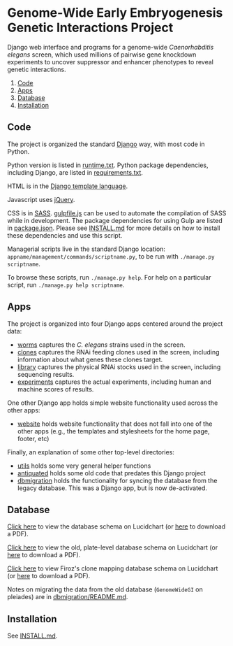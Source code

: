 # Genome-Wide Early Embryogenesis Genetic Interactions Project

Django web interface and programs for a genome-wide
*Caenorhabditis elegans* screen, which used millions of pairwise gene
knockdown experiments to uncover suppressor and enhancer phenotypes to
reveal genetic interactions.

1. [Code](#code)
2. [Apps](#apps)
3. [Database](#database)
4. [Installation](#installation)


## Code

The project is organized the standard
[Django](https://www.djangoproject.com/) way, with most code in Python.

Python version is listed in [runtime.txt](runtime.txt).
Python package dependencies, including Django,
are listed in [requirements.txt](requirements.txt).

HTML is in the
[Django template language](https://docs.djangoproject.com/en/dev/topics/templates/).

Javascript uses [jQuery](http://jquery.com/).

CSS is in [SASS](http://sass-lang.com/).
[gulpfile.js](gulpfile.js) can be used to automate the compilation of
SASS while in development. The package dependencies for using Gulp are
listed in [package.json](package.json). Please see
[INSTALL.md](https://github.com/katur/eegi/blob/master/INSTALL.md#cssjavascript-dependencies)
for more details on how to install these dependencies and use this script.

Managerial scripts live in the standard Django location:
`appname/management/commands/scriptname.py`, to be run with
`./manage.py scriptname`.

To browse these scripts, run `./manage.py help`.
For help on a particular script, run `./manage.py help scriptname`.


## Apps

The project is organized into four Django apps centered around the project
data:

- [worms](worms) captures the *C. elegans* strains used in the screen.
- [clones](clones) captures the RNAi feeding clones used in the screen,
  including information about what genes these clones target.
- [library](library) captures the physical RNAi stocks used in the screen,
  including sequencing results.
- [experiments](experiments) captures the actual experiments, including
  human and machine scores of results.


One other Django app holds simple website functionality used across the
other apps:

- [website](website) holds website functionality that does not fall into
  one of the other apps
  (e.g., the templates and stylesheets for the home page, footer, etc)


Finally, an explanation of some other top-level directories:

- [utils](utils) holds some very general helper functions
- [antiquated](antiquated) holds some old code that predates this Django project
- [dbmigration](dbmigration) holds the functionality for syncing the database
  from the legacy database. This was a Django app, but is now de-activated.


## Database

[Click here](https://www.lucidchart.com/documents/view/18217c4a-69c6-44f8-bf4f-0acf15e28973)
to view the database schema on Lucidchart
(or [here](https://www.lucidchart.com/publicSegments/view/a3361480-4c9a-43ba-8be5-84f798391cef/image.pdf)
to download a PDF).

[Click here](https://www.lucidchart.com/documents/view/b63066e2-0f57-4d04-a828-65cf62bf1bb0)
to view the old, plate-level database schema on Lucidchart
(or [here](https://www.lucidchart.com/publicSegments/view/85dfbf91-11fd-4afa-9392-84d26330b648/image.pdf)
to download a PDF).

[Click here](https://www.lucidchart.com/documents/view/aa16dc41-3f3f-4944-bc5b-982697bb8ba9)
to view Firoz's clone mapping database schema on Lucidchart
(or [here](https://www.lucidchart.com/publicSegments/view/84b7950c-3e2c-4446-a954-47208a38d098/image.pdf)
to download a PDF).

Notes on migrating the data from the old database
(`GenomeWideGI` on pleiades)
are in [dbmigration/README.md](dbmigration/README.md).


## Installation

See [INSTALL.md](INSTALL.md).
